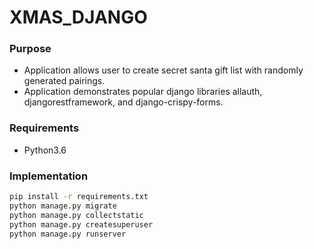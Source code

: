 # XMAS_DJANGO

### Purpose
- Application allows user to create secret santa gift list with randomly generated pairings.  
- Application demonstrates popular django libraries allauth, djangorestframework, and django-crispy-forms.

### Requirements
- Python3.6

### Implementation
```bash
pip install -r requirements.txt
python manage.py migrate
python manage.py collectstatic
python manage.py createsuperuser
python manage.py runserver
```
